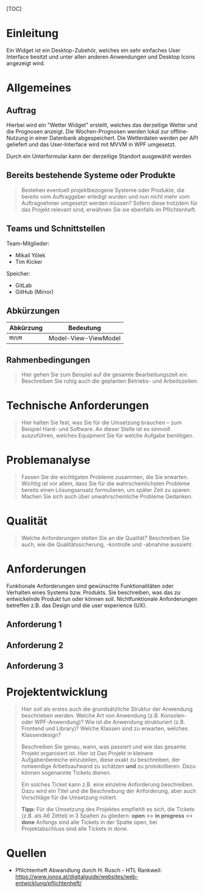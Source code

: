 [TOC]

#  Einleitung
Ein Widget ist ein Desktop-Zubehör, welches ein sehr einfaches User Interface besitzt und unter allen anderen Anwendungen und Desktop Icons angezeigt wird.

# Allgemeines

## Auftrag
Hierbei wird ein "Wetter Widget" erstellt, welches das derzeitige Wetter und die Prognosen anzeigt. Die Wochen-Prognosen werden lokal zur offline-Nutzung in einer Datenbank abgespeichert. Die Wetterdaten werden per API geliefert und das User-Interface wird mit MVVM in WPF umgesetzt.

Durch ein Unterformular kann der derzeitige Standort ausgewählt werden

## Bereits bestehende Systeme oder Produkte
>Bestehen eventuell projektbezogene Systeme oder Produkte, die bereits vom Auftraggeber erledigt wurden und nun nicht mehr vom Auftragnehmer umgesetzt werden müssen? Sofern diese trotzdem für das Projekt relevant sind, erwähnen Sie sie ebenfalls im Pflichtenheft.

## Teams und Schnittstellen
Team-Mitglieder:

- Mikail Yölek
- Tim Kicker

Speicher:

- GitLab
- GitHub (Mirror)

## Abkürzungen
| Abkürzung | Bedeutung            |
| --------- | -------------------- |
| `MVVM`    | Model-View-ViewModel |



## Rahmenbedingungen
>Hier gehen Sie zum Beispiel auf die gesamte Bearbeitungszeit ein. Beschreiben Sie ruhig auch die geplanten Betriebs- und Arbeitszeiten.

# Technische Anforderungen
>Hier halten Sie fest, was Sie für die Umsetzung brauchen – zum Beispiel Hard- und Software. An dieser Stelle ist es sinnvoll auszuführen, welches Equipment Sie für welche Aufgabe benötigen.

# Problemanalyse
 >Fassen Sie die wichtigsten Probleme zusammen, die Sie erwarten. Wichtig ist vor allem, dass Sie für die wahrscheinlichsten Probleme bereits einen Lösungsansatz formulieren, um später Zeit zu sparen. Machen Sie sich auch über unwahrscheinliche Probleme Gedanken.

#  Qualität
  >Welche Anforderungen stellen Sie an die Qualität? Beschreiben Sie auch, wie die Qualitätssicherung, -kontrolle und -abnahme aussieht.

#  Anforderungen
Funktionale Anforderungen sind gewünschte Funktionalitäten oder Verhalten eines Systems bzw. Produkts. Sie beschreiben, was das zu entwickelnde Produkt tun oder können soll. Nichtfunktionale Anforderungen betreffen z.B. das Design und die user experience (UX).
## Anforderung 1
## Anforderung 2
## Anforderung 3

# Projektentwicklung
>Hier soll als erstes auch die grundsätzliche Struktur der Anwendung beschrieben werden. Welche Art von Anwendung (z.B. Konsolen- oder WPF-Anwendung)? Wie ist die Anwendung strukturiert (z.B. Frontend und Library)? Welche Klassen sind zu erwarten, welches Klassendesign?
>
>Beschreiben Sie genau, wann, was passiert und wie das gesamte Projekt organisiert ist. Hier ist Das Projekt in kleinere Aufgabenbereiche einzuteilen, diese exakt zu beschreiben, der notwendige Arbeitsaufwand zu schätzen **und** zu protokollieren. Dazu können sogenannte Tickets dienen.
>
>Ein solches Ticket kann z.B. eine einzelne Anforderung beschreiben. Dazu wird ein Titel und die Beschreibung der Anforderung, aber auch Vorschläge für die Umsetzung notiert.
>
>**Tipp:** Für die Umsetzung des Projektes empfiehlt es sich, die Tickets (z.B. als A6 Zettel) in 3 Spalten zu gliedern: **open** <-> **in progress** <-> **done**
>Anfangs sind alle Tickets in der Spalte open, bei Projektabschluss sind alle Tickets in done.

# Quellen

- Pfilchtenheft Abwandlung durch H. Rusch - HTL Rankweil: https://www.ionos.at/digitalguide/websites/web-entwicklung/pflichtenheft/